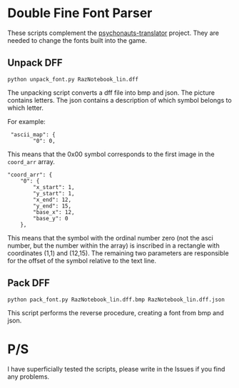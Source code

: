 # Double Fine Font Parser

These scripts complement the [psychonauts-translator](https://github.com/TrupSteam/psychonauts-translator) project.
They are needed to change the fonts built into the game.

## Unpack DFF

```
python unpack_font.py RazNotebook_lin.dff
```

The unpacking script converts a dff file into bmp and json. The picture contains letters. The json contains a description of which symbol belongs to which letter. 

For example:

```
 "ascii_map": {
        "0": 0,
```

This means that the 0x00 symbol corresponds to the first image in the `coord_arr` array.

```
"coord_arr": {
    "0": {
        "x_start": 1,
        "y_start": 1,
        "x_end": 12,
        "y_end": 15,
        "base_x": 12,
        "base_y": 0
    },
```

This means that the symbol with the ordinal number zero (not the asci number, but the number within the array) is inscribed in a rectangle with coordinates (1,1) and (12,15). The remaining two parameters are responsible for the offset of the symbol relative to the text line.

## Pack DFF

```
python pack_font.py RazNotebook_lin.dff.bmp RazNotebook_lin.dff.json
```

This script performs the reverse procedure, creating a font from bmp and json.

# P/S

I have superficially tested the scripts, please write in the Issues if you find any problems. 
